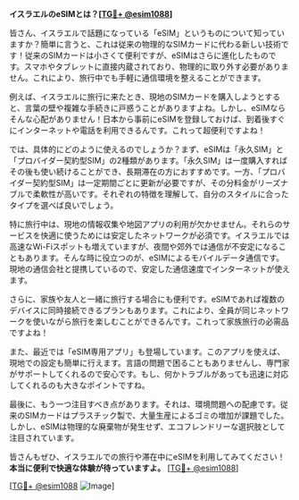 **イスラエルのeSIMとは？[[TG💪+ @esim1088](https://t.me/s/esim1088)]**

皆さん、イスラエルで話題になっている「eSIM」というものについて知っていますか？簡単に言うと、これは従来の物理的なSIMカードに代わる新しい技術です！従来のSIMカードは小さくて便利ですが、eSIMはさらに進化したものです。スマホやタブレットに直接内蔵されており、物理的に取り外す必要がありません。これにより、旅行中でも手軽に通信環境を整えることができます。

例えば、イスラエルに旅行に来たとき、現地のSIMカードを購入しようとすると、言葉の壁や複雑な手続きに戸惑うことがありますよね。しかし、eSIMならそんな心配がありません！日本から事前にeSIMを登録しておけば、到着後すぐにインターネットや電話を利用できるんです。これって超便利ですよね！

では、具体的にどのように使えるのでしょうか？まず、eSIMは「永久SIM」と「プロバイダー契約型SIM」の2種類があります。「永久SIM」は一度購入すればその後も使い続けることができ、長期滞在の方におすすめです。一方、「プロバイダー契約型SIM」は一定期間ごとに更新が必要ですが、その分料金がリーズナブルで柔軟性が高いです。それぞれの特徴を理解して、自分のスタイルに合ったタイプを選べば良いでしょう。

特に旅行中は、現地の情報収集や地図アプリの利用が欠かせません。それらのサービスを快適に使うためには安定したネットワークが必須です。イスラエルでは高速なWi-Fiスポットも増えていますが、夜間や郊外では通信が不安定になることもあります。そんな時に役立つのが、eSIMによるモバイルデータ通信です。現地の通信会社と提携しているので、安定した通信速度でインターネットが使えます。

さらに、家族や友人と一緒に旅行する場合にも便利です。eSIMであれば複数のデバイスに同時接続できるプランもあります。これにより、全員が同じネットワークを使いながら旅行を楽しむことができるんです。これって家族旅行の必需品ですよね！

また、最近では「eSIM専用アプリ」も登場しています。このアプリを使えば、現地での設定も簡単に行えます。言語の問題で困ることもありませんし、専門家がサポートしてくれるので安心です。もし、何かトラブルがあっても迅速に対応してくれるのも大きなポイントですね。

最後に、もう一つ注目すべき点があります。それは、環境問題への配慮です。従来のSIMカードはプラスチック製で、大量生産によるゴミの増加が課題でした。しかし、eSIMは物理的な廃棄物が発生せず、エコフレンドリーな選択肢として注目されています。

皆さんもぜひ、イスラエルでの旅行や滞在中にeSIMを利用してみてください！ **本当に便利で快適な体験が待っていますよ。** [[TG💪+ @esim1088](https://t.me/s/esim1088)] 

[[TG💪+ @esim1088](https://t.me/s/esim1088) ![Image](https://i.postimg.cc/Y0z9fWf4/image.png)]